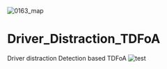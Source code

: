 ![0163_map](https://user-images.githubusercontent.com/53346243/132308156-ceb27f9d-3eb8-49f3-b624-79fd17d51073.jpg)
# Driver_Distraction_TDFoA
Driver distraction Detection based TDFoA
![test](https://user-images.githubusercontent.com/53346243/132298242-5b32f309-01ac-49be-8d64-71d396574670.gif)

